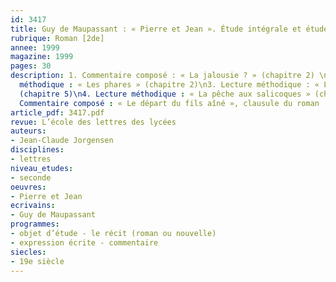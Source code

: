 ```yaml
---
id: 3417
title: Guy de Maupassant : « Pierre et Jean ». Étude intégrale et étude d’extraits 
rubrique: Roman [2de]
annee: 1999
magazine: 1999
pages: 30
description: 1. Commentaire composé : « La jalousie ? » (chapitre 2) \n2. Lecture
  méthodique : « Les phares » (chapitre 2)\n3. Lecture méthodique : « Le portrait »
  (chapitre 5)\n4. Lecture méthodique : « La pêche aux salicoques » (chapitre 6)\n5.
  Commentaire composé : « Le départ du fils aîné », clausule du roman
article_pdf: 3417.pdf
revue: L’école des lettres des lycées
auteurs:
- Jean-Claude Jorgensen
disciplines:
- lettres
niveau_etudes:
- seconde
oeuvres:
- Pierre et Jean
ecrivains:
- Guy de Maupassant
programmes:
- objet d’étude - le récit (roman ou nouvelle)
- expression écrite - commentaire
siecles:
- 19e siècle
---
```

